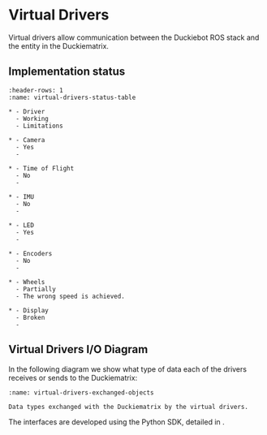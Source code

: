 # Virtual Drivers

Virtual drivers allow communication between the Duckiebot
ROS stack and the entity in the Duckiematrix.
## Implementation status
```{list-table}
:header-rows: 1
:name: virtual-drivers-status-table

* - Driver
  - Working
  - Limitations

* - Camera
  - Yes
  - 

* - Time of Flight
  - No
  -

* - IMU
  - No
  - 

* - LED
  - Yes
  - 

* - Encoders
  - No
  -

* - Wheels
  - Partially
  - The wrong speed is achieved.

* - Display
  - Broken
  - 
```

## Virtual Drivers I/O Diagram

In the following diagram we show what type of data each of the drivers receives or sends to the Duckiematrix:

```{figure} ../../_images/intermediate/virtual-drivers.png
:name: virtual-drivers-exchanged-objects

Data types exchanged with the Duckiematrix by the virtual drivers.
```

The interfaces are developed using the Python SDK, detailed in [](python-sdk).